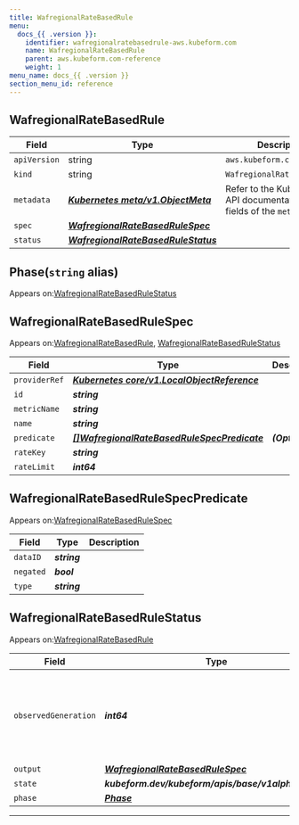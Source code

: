 ```yaml
---
title: WafregionalRateBasedRule
menu:
  docs_{{ .version }}:
    identifier: wafregionalratebasedrule-aws.kubeform.com
    name: WafregionalRateBasedRule
    parent: aws.kubeform.com-reference
    weight: 1
menu_name: docs_{{ .version }}
section_menu_id: reference
---
```


## WafregionalRateBasedRule
| Field | Type | Description |
| ------ | ----- | ----------- |
| `apiVersion` | string | `aws.kubeform.com/v1alpha1` |
|    `kind` | string | `WafregionalRateBasedRule` |
| `metadata` | ***[Kubernetes meta/v1.ObjectMeta](https://v1-18.docs.kubernetes.io/docs/reference/generated/kubernetes-api/v1.18/#objectmeta-v1-meta)***|Refer to the Kubernetes API documentation for the fields of the `metadata` field.|
| `spec` | ***[WafregionalRateBasedRuleSpec](#wafregionalratebasedrulespec)***||
| `status` | ***[WafregionalRateBasedRuleStatus](#wafregionalratebasedrulestatus)***||
## Phase(`string` alias)

Appears on:[WafregionalRateBasedRuleStatus](#wafregionalratebasedrulestatus)

## WafregionalRateBasedRuleSpec

Appears on:[WafregionalRateBasedRule](#wafregionalratebasedrule), [WafregionalRateBasedRuleStatus](#wafregionalratebasedrulestatus)

| Field | Type | Description |
| ------ | ----- | ----------- |
| `providerRef` | ***[Kubernetes core/v1.LocalObjectReference](https://v1-18.docs.kubernetes.io/docs/reference/generated/kubernetes-api/v1.18/#localobjectreference-v1-core)***||
| `id` | ***string***||
| `metricName` | ***string***||
| `name` | ***string***||
| `predicate` | ***[[]WafregionalRateBasedRuleSpecPredicate](#wafregionalratebasedrulespecpredicate)***| ***(Optional)*** |
| `rateKey` | ***string***||
| `rateLimit` | ***int64***||
## WafregionalRateBasedRuleSpecPredicate

Appears on:[WafregionalRateBasedRuleSpec](#wafregionalratebasedrulespec)

| Field | Type | Description |
| ------ | ----- | ----------- |
| `dataID` | ***string***||
| `negated` | ***bool***||
| `type` | ***string***||
## WafregionalRateBasedRuleStatus

Appears on:[WafregionalRateBasedRule](#wafregionalratebasedrule)

| Field | Type | Description |
| ------ | ----- | ----------- |
| `observedGeneration` | ***int64***| ***(Optional)*** Resource generation, which is updated on mutation by the API Server.|
| `output` | ***[WafregionalRateBasedRuleSpec](#wafregionalratebasedrulespec)***| ***(Optional)*** |
| `state` | ***kubeform.dev/kubeform/apis/base/v1alpha1.State***| ***(Optional)*** |
| `phase` | ***[Phase](#phase)***| ***(Optional)*** |
---
